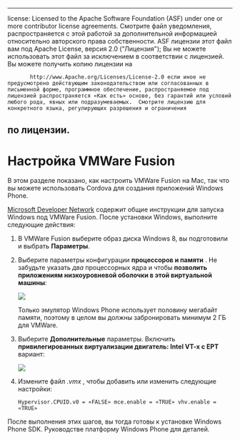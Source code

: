 * * *

license: Licensed to the Apache Software Foundation (ASF) under one or more contributor license agreements. Смотрите файл уведомления, распространяется с этой работой за дополнительной информацией относительно авторского права собственности. ASF лицензии этот файл вам под Apache License, версия 2.0 ("Лицензия"); Вы не можете использовать этот файл за исключением в соответствии с лицензией. Вы можете получить копию лицензии на

           http://www.Apache.org/Licenses/License-2.0 если иное не предусмотрено действующим законодательством или согласованных в письменной форме, программное обеспечение, распространяемое под лицензией распространяется «Как есть» основе, без гарантий или условий любого рода, явных или подразумеваемых.  Смотрите лицензию для конкретного языка, регулирующих разрешения и ограничения
    

## по лицензии.

# Настройка VMWare Fusion

В этом разделе показано, как настроить VMWare Fusion на Mac, так что вы можете использовать Cordova для создания приложений Windows Phone.

[Microsoft Developer Network][1] содержит общие инструкции для запуска Windows под VMWare Fusion. После установки Windows, выполните следующие действия:

 [1]: http://msdn.microsoft.com/en-US/library/windows/apps/jj945426

1.  В VMWare Fusion выберите образ диска Windows 8, вы подготовили и выбрать **Параметры**.

2.  Выберите параметры конфигурации **процессоров и памяти** . Не забудьте указать *два* процессорных ядра и чтобы **позволить приложениям низкоуровневой оболочки в этой виртуальной машины**:
    
    ![][2]
    
    Только эмулятор Windows Phone использует половину мегабайт памяти, поэтому в целом вы должны забронировать минимум 2 ГБ для VMWare.

3.  Выберите **Дополнительные** параметры. Включить **привилегированных виртуализации двигатель: Intel VT-x с EPT** вариант:
    
    ![][3]

4.  Измените файл *.vmx* , чтобы добавить или изменить следующие настройки:
    
        Hypervisor.CPUID.v0 = «FALSE» mce.enable = «TRUE» vhv.enable = «TRUE»
        

 [2]: img/guide/platforms/wp8/vmware_memory_opts.png
 [3]: img/guide/platforms/wp8/vmware_advanced_opts.png

После выполнения этих шагов, вы тогда готовы к установке Windows Phone SDK. Руководстве платформу Windows Phone для деталей.